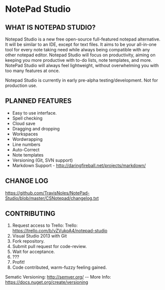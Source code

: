 # NotePad Studio

WHAT IS NOTEPAD STUDIO?
-----------------------

Notepad Studio is a new free open-source full-featured notepad alternative. It will be similar to an IDE, except for text files. It aims to be your all-in-one tool for every note taking need while always being compatible with any other notepad editor. Notepad Studio will focus on productivity, aiming on keeping you more productive with to-do lists, note templates, and more. NotePad Studio will always feel lightweight, without overwhelming you with too many features at once.

Notepad Studio is currently in early pre-alpha testing/development. Not for production use.


PLANNED FEATURES
-----------------

* Easy to use interface.
* Spell checking
* Cloud save
* Dragging and dropping
* Workspaces
* Wordwrapping
* Line numbers
* Auto-Correct
* Note templates
* Versioning (Git, SVN support)
* Markdown Support - http://daringfireball.net/projects/markdown/


CHANGE LOG
-----------

https://github.com/TravisNoles/NotePad-Studio/blob/master/CSNotepad/changelog.txt


CONTRIBUTING
------------
1) Request access to Trello: Trello: https://trello.com/b/vZVukoA4/notepad-studio
2) Visual Studio 2013 with Git
3) Fork repository.
4) Submit pull request for code-review.
5) Wait for acceptance.
6) ???
7) Profit!
8) Code contributed, warm-fuzzy feeling gained.


Sematic Versioning: http://semver.org/ -- More Info: https://docs.nuget.org/create/versioning





